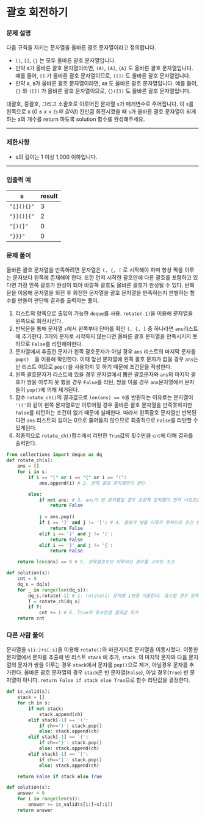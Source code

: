 # 괄호 회전하기 

### 문제 설명

다음 규칙을 지키는 문자열을 올바른 괄호 문자열이라고 정의합니다.

- `()`, `[]`, `{}` 는 모두 올바른 괄호 문자열입니다.
- 만약 `A`가 올바른 괄호 문자열이라면, `(A)`, `[A]`, `{A}` 도 올바른 괄호 문자열입니다. 예를 들어, `[]` 가 올바른 괄호 문자열이므로, `([])` 도 올바른 괄호 문자열입니다.
- 만약 `A`, `B`가 올바른 괄호 문자열이라면, `AB` 도 올바른 괄호 문자열입니다. 예를 들어, `{}` 와 `([])` 가 올바른 괄호 문자열이므로, `{}([])` 도 올바른 괄호 문자열입니다.

대괄호, 중괄호, 그리고 소괄호로 이루어진 문자열 `s`가 매개변수로 주어집니다. 이 `s`를 왼쪽으로 x (*0 ≤ x < (`s`의 길이)*) 칸만큼 회전시켰을 때 `s`가 올바른 괄호 문자열이 되게 하는 x의 개수를 return 하도록 solution 함수를 완성해주세요.

------

### 제한사항

- s의 길이는 1 이상 1,000 이하입니다.

------

### 입출력 예

| s          | result |
| ---------- | ------ |
| `"[](){}"` | 3      |
| `"}]()[{"` | 2      |
| `"[)(]"`   | 0      |
| `"}}}"`    | 0      |



### 문제 풀이

올바른 괄호 문자열을 만족하려면 문자열은 `(, {, [` 로 시작해야 하며 항상 짝을 이루는 문자보다 왼쪽에 존재해야 한다. 또한 먼저 시작한 괄호안에 다른 괄호를 포함하고 있다면 가장 안쪽 괄호가 완성이 되야 바깥쪽 괄호도 올바른 괄호가 완성될 수 있다. 반복문을 이용해 문자열을 회전 후 회전한 문자열을 괄호 문자열을 만족하는지 판별하는 함수를 만들어 판단해 결과를 출력하는 풀이.

1. 리스트의 양쪽으로 출입이 가능한 `deque`를 사용. `rotate(-1)`을 이용해 문자열을 왼쪽으로 회전시킨다. 
2. 반복문을 통해 문자열 `s`에서 왼쪽부터 단어를 확인  `(, {, [` 중 하나라면 `ans`리스트에 추가한다.  3개의 문자로 시작하지 않는다면 올바른 괄호 문자열을 만족시키지 못하므로 `False`를 리턴해야한다.
3. 문자열에서 추출한 문자가 왼쪽 괄호문자가 아닐 경우 `ans` 리스트의 마지막 문자를 `pop()  `을 이용해 확인한다. 이때 앞선 문자열에 왼쪽 괄호 문자가 없을 경우 `ans`는 빈 리스트 이므로 `pop()`을 사용하지 못 하기 때문에 조건문을 작성한다.
4. 왼쪽 괄호문자가 리스트에 있을 경우 문자열에서 뽑은 괄호문자와 `ans`의 마지막 괄호가 쌍을 이루지 못 했을 경우 `False`를 리턴, 쌍을 이룰 경우 `ans`문자열에서 문자들이 `pop()`에 의해 제거된다.
5. 함수 `rotate_ch()`의 결과값으로 `len(ans) == 0`을 반환하는 이유로는 문자열이 `'(('`와 같이 왼쪽 문자열로만 이루어질 경우 올바른 괄호 문자열을 만족못하지만 `False`를 리턴하는 조건이 없기 때문에 실패한다. 따라서 왼쪽괄호 문자열만 반복된다면 `ans` 리스트의 길이는 0으로 줄어들지 않으므로 최종적으로 `False`를 리턴할 수 있게된다.
6. 최종적으로 `rotate_ch()`함수에서 리턴한 `True`값의 횟수만큼 `cnt`에 더해 결과를 출력한다.

```python
from collections import deque as dq
def rotate_ch(s):
    ans = []
    for i in s:
        if i == "[" or i == "{" or i == "(":
            ans.append(i) # 2. 왼쪽 괄호 문자열인지 판단

        else:
            if not ans: # 3. ans가 빈 문자열일 경우 오른쪽 문자열이 먼저 나오므로 조건 만족 불가
                return False
            
            j = ans.pop()
            if i == ']' and j != '[': # 4. 괄호가 쌍을 이루지 못하므로 조건 만족 불가
                return False
            elif i == ')' and j != '(':
                return False
            elif i == '}' and j != '{':
                return False

    return len(ans) == 0 # 5. 왼쪽괄호로만 이루어진 경우를 고려한 조건

def solution(s):
    cnt = 0
    dq_s = dq(s)
    for _ in range(len(dq_s)):
        dq_s.rotate(-1) # 1. rotate(i) 문자열 i만큼 이동한다. 음수일 경우 왼쪽으로 문자 이동
        T = rotate_ch(dq_s)
        if T:
            cnt += 1 # 6. True의 횟수만큼 결과값 추가
    return cnt
```



### 다른 사람 풀이

문자열을 `s[i:]+s[:i]`을 이용해 `rotate()`와 마찬가지로 문자열을 이동시켰다. 이동한 문자열에서 문자를 추출해 빈 리스트 `stack` 에 추가, `stack `의 마지막 문자와 다음 문자열의 문자가 쌍을 이루는 경우 `stack`에서 문자를 `pop()`으로 제거, 아닐경우 문자를 추가한다. 올바른 괄호 문자열의 경우 `stack`은 빈 문자열(`False`), 아닐 경우(`True`) 빈 문자열이 아니다.  `return False if stack else True`으로 함수 리턴값을 결정한다.

```python
def is_valid(s):
    stack = []
    for ch in s:
        if not stack:
            stack.append(ch)
        elif stack[-1] == '(':
            if ch==')': stack.pop()
            else: stack.append(ch)
        elif stack[-1] == '{':
            if ch=='}': stack.pop()
            else: stack.append(ch)
        elif stack[-1] == '[':
            if ch==']': stack.pop()
            else: stack.append(ch)

    return False if stack else True

def solution(s):
    answer = 0
    for i in range(len(s)):
        answer += is_valid(s[i:]+s[:i])
    return answer
```

